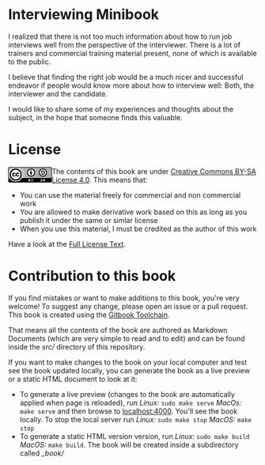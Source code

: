 # Interviewing Minibook

I realized that there is not too much information about how to run job interviews well from the perspective of the interviewer. There is a lot of trainers and commercial training material present, none of which is available to the public. 

I believe that finding the right job would be a much nicer and successful endeavor if people would know more about how to interview well: Both, the interviewer and the candidate. 

I would like to share some of my experiences and thoughts about the subject, in the hope that someone finds this valuable. 

# License 
<img src="images/cc-license.png" align="left"> The contents of this book are under [Creative Commons BY-SA License 4.0](https://creativecommons.org/licenses/by-sa/4.0/). This means that: 

* You can use the material freely for commercial and non commercial work
* You are allowed to make derivative work based on this as long as you publish it under the same or simlar license
* When you use this material, I must be credited as the author of this work

Have a look at the [Full License Text](LICENSE.md). 


# Contribution to this book

If you find mistakes or want to make additions to this book, you're very welcome! To suggest any change, please open an issue or a pull request. This book is created using the [Gitbook Toolchain](https://toolchain.gitbook.com). 

That means all the contents of the book are authored as Markdown Documents (which are very simple to read and to edit) and can be found inside the _src/_ directory of this repository.  

If you want to make changes to the book on your local computer and test see the book updated locally, you can generate the book as a live preview or a static HTML document to look at it: 

* To generate a live preview (changes to the book are automatically applied when page is reloaded), run   _Linux:_ `sudo make serve` _MacOs:_ `make serve` and then browse to [localhost:4000](http://localhost:4000). You'll see the book locally. To stop the local server run _Linux:_ `sudo make stop` _MacOS:_ `make stop`
* To generate a static HTML version version, run _Linux:_ `sudo make build` _MacOS:_ `make build`. The book will be created inside a subdirectory called _\_book/_  

